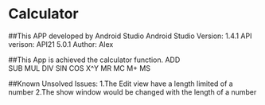 Calculator
=========================================

##This APP developed by Android Studio 
	Android Studio Version:  1.4.1
	API verison:             API21 5.0.1
	Author:                  Alex

##This App is achieved the calculator function.
	ADD  
	SUB
	MUL
	DIV
	SIN
	COS
	X^Y
	MR
	MC
	M+
	MS

##Known Unsolved Issues:
	1.The Edit view have a length limited of a number
	2.The show window would be changed with the length of a number

